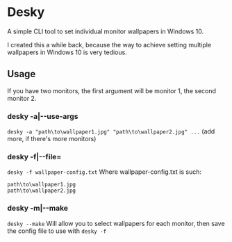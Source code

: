 # Desky
A simple CLI tool to set individual monitor wallpapers in Windows 10.

I created this a while back, because the way to achieve setting multiple wallpapers in Windows 10 is very tedious.


## Usage
If you have two monitors, the first argument will be monitor 1, the second monitor 2.

### desky -a|--use-args
`desky -a "path\to\wallpaper1.jpg" "path\to\wallpaper2.jpg" ...` (add more, if there's more monitors)

### desky -f|--file=
`desky -f wallpaper-config.txt`
Where wallpaper-config.txt is such:
```
path\to\wallpaper1.jpg
path\to\wallpaper2.jpg
```

### desky -m|--make
`desky --make`
Will allow you to select wallpapers for each monitor, then save the config file to use with `desky -f`
